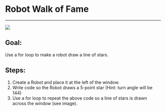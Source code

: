 

# Robot Walk of Fame

<hr/>
<img src="./images/walkOfFame.png"/>

## Goal:

Use a for loop to make a robot draw a line of stars.

## Steps:

1. Create a Robot and place it at the left of the window.
2. Write code so the Robot draws a 5-point star (Hint: turn angle will be 144)
3. Use a for loop to repeat the above code so a line of stars is drawn across the window (see image).



